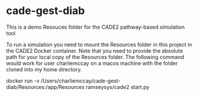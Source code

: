 # cade-gest-diab
This is a demo Resouces folder for the CADE2 pathway-based simulation tool

To run a simulation you need to mount the Resources folder in this project in the CADE2 Docker container.  Note that you need to provide the absolute path for your local copy of the Resources folder.  The following command would work for user charliemccay on a macos machine with the folder cloned into my home directory.

docker run -v /Users/charliemccay/cade-gest-diab/Resources:/app/Resources ramseysys/cade2 start.py
